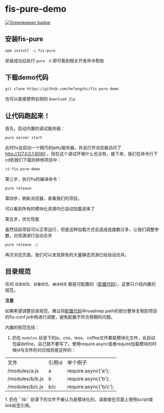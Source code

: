 fis-pure-demo
=====================================

[![Greenkeeper badge](https://badges.greenkeeper.io/hefangshi/fis-pure-demo.svg)](https://greenkeeper.io/)

## 安装fis-pure

```bash
npm install -g fis-pure
```

安装成功后执行 ``pure -h`` 即可看到相关开发命令帮助

## 下载demo代码

```bash
git clone https://github.com/hefangshi/fis-pure-demo
```

也可以直接使用右侧的 `Download Zip`

## 让代码跑起来！

首先，启动内置的调试服务器：

```bash
pure server start
```

此时fis会启动一个精巧的jetty服务器，并且打开浏览器访问了 http://127.0.0.1:8080 ，现在这个调试环境什么也没有，接下来，我们在命令行下cd到我们下载的样例项目中：

```bash
cd fis-pure-demo
```

第三步，执行fis的编译命令：

```bash
pure release
```

第四步，刷新浏览器，查看我们的项目。

可以看到所有的模块化资源均已自动加载进来了

第五步，优化性能

虽然目前项目可以正常运行，但是这种加载方式会造成连接数过多，让我们调整参数，对资源进行自动合并

```bash
pure release -p
```

再次浏览页面，我们可以发现原有的大量静态资源已经自动合并。

## 目录规范

任何 ``目录规范``、``部署规范``、``编译规范`` 都是可配置的（[配置代码](https://github.com/fex-team/fis-pure/blob/master/pure.js#L28-L67)），这里只介绍内置的规范。

**注意**

如果希望调整目录规范，建议将[配置代码](https://github.com/fex-team/fis-pure/blob/master/pure.js#L28-L67)中roadmap.path的部分整体复制到项目的fis-conf.js中再进行调整，避免配置不符合预期的问题。

内置的规范包括：

1. 扔在 ``modules`` 目录下的js、css、less、coffee文件都是模块化文件，会自动包装define，自己就不要写了。使用require.async或者require加载模块的时候id与文件的对应规则是这样的：
<table>
    <tr>
        <td>文件</td>
        <td>引用id</td>
        <td>举个例子</td>
    </tr>
    <tr>
        <td>/modules/a.js</td>
        <td>a</td>
        <td>require.async('a');</td>
    </tr>
    <tr>
        <td>/modules/b/b.js</td>
        <td>b</td>
        <td>require.async('b');</td>
    </tr>
    <tr>
        <td>/modules/b/c.js</td>
        <td>b/c</td>
        <td>require.async('b/c');</td>
    </tr>
</table>
1. 扔在 ``lib`` 目录下的文件不被认为是模块化的，请直接在页面上使用script或link标签引用。
